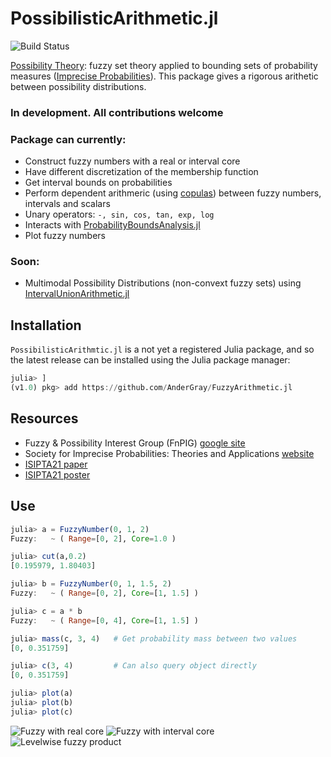 # PossibilisticArithmetic.jl
![Build Status](https://github.com/Institute-for-Risk-and-Uncertainty/FuzzyArithmetic.jl/workflows/CI/badge.svg)

[Possibility Theory](https://en.wikipedia.org/wiki/Possibility_theory): fuzzy set theory applied to bounding sets of probability measures ([Imprecise Probabilities](https://en.wikipedia.org/wiki/Imprecise_probability)). This package gives a rigorous arithetic between possibility distributions.

### In development. All contributions welcome

### Package can currently:

* Construct fuzzy numbers with a real or interval core
* Have different discretization of the membership function
* Get interval bounds on probabilities
* Perform dependent arithmeric (using [copulas](https://github.com/AnderGray/BivariateCopulas.jl)) between fuzzy numbers, intervals and scalars
* Unary operators: `-, sin, cos, tan, exp, log`
* Interacts with [ProbabilityBoundsAnalysis.jl](https://github.com/AnderGray/ProbabilityBoundsAnalysis.jl)
* Plot fuzzy numbers

### Soon:
* Multimodal Possibility Distributions (non-convext fuzzy sets) using [IntervalUnionArithmetic.jl](https://github.com/AnderGray/IntervalUnionArithmetic.jl)

Installation
---

`PossibilisticArithmtic.jl` is a not yet a registered Julia package, and so the latest release can be installed using the Julia package manager:

```julia
julia> ]
(v1.0) pkg> add https://github.com/AnderGray/FuzzyArithmetic.jl
```

Resources
---

* Fuzzy & Possibility Interest Group (FnPIG) [google site](https://sites.google.com/site/fuzzypossrisk/)
* Society for Imprecise Probabilities: Theories and Applications [website](https://www.sipta.org)
* [ISIPTA21 paper](https://leo.ugr.es/isipta21/pmlr/gray21.pdf)
* [ISIPTA21 poster](https://www.researchgate.net/publication/353220811_Poster_Dependent_Possibilistic_Arithmetic_using_Copulas)

Use
---

```julia
julia> a = FuzzyNumber(0, 1, 2)
Fuzzy: 	 ~ ( Range=[0, 2], Core=1.0 )

julia> cut(a,0.2)
[0.195979, 1.80403]

julia> b = FuzzyNumber(0, 1, 1.5, 2)
Fuzzy: 	 ~ ( Range=[0, 2], Core=[1, 1.5] )

julia> c = a * b
Fuzzy: 	 ~ ( Range=[0, 4], Core=[1, 1.5] )

julia> mass(c, 3, 4)   # Get probability mass between two values
[0, 0.351759]

julia> c(3, 4)         # Can also query object directly
[0, 0.351759]

julia> plot(a)
julia> plot(b)
julia> plot(c)
```
![Fuzzy with real core](https://i.imgur.com/7ZYbTyR.png)
![Fuzzy with interval core](https://i.imgur.com/h8h3u7c.png)
![Levelwise fuzzy product](https://i.imgur.com/pq4djBT.png)
